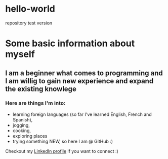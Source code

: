 # hello-world
repository test version
# Some basic information about myself
## I am a beginner what comes to programming and I am willig to gain new experience and expand the existing knowlege
### Here are things I'm into:
- learning foreign languages (so far I've learned English, French and Spanish),
- jogging,
- cooking,
- exploring places
- trying something NEW, so here I am @ GitHub :)

Checkout my [LinkedIn profile](https://linkedin.com/in/karolina-gaba%C5%84ska-276a391a4) if you want to connect :)
